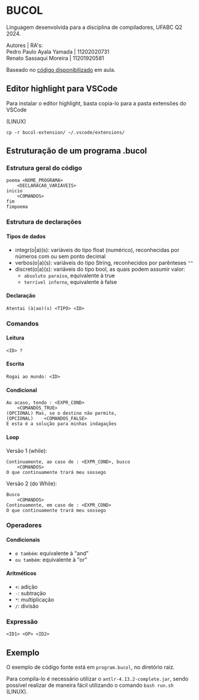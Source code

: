 # BUCOL

Linguagem desenvolvida para a disciplina de compiladores, UFABC Q2 2024.

Autores | RA's: \
Pedro Paulo Ayala Yamada | 11202020731 \
Renato Sassaqui Moreira | 11201920581  

Baseado no [código disponibilizado](https://github.com/professorisidro/SimpleParser/tree/main) em aula.

## Editor highlight para VSCode
Para instalar o editor highlight, basta copia-lo para a pasta extensões do VSCode 

(LINUX)
```
cp -r bucol-extension/ ~/.vscode/extensions/
```

## Estruturação de um programa .bucol

### Estrutura geral do código
```bucol
poema <NOME_PROGRAMA>
    <DECLARACAO_VARIAVEIS>
inicio
    <COMANDOS>
fim
fimpoema
```
### Estrutura de declarações
#### Tipos de dados
* integr(o|a)(s): variáveis do tipo float (numérico), reconhecidas por números com ou sem ponto decimal
* verbos(o|a)(s): variáveis do tipo String, reconhecidos por parênteses `""`
* discret(o|a)(s): variáveis do tipo bool, as quais podem assumir valor:
    * `absoluto paraíso`, equivalente à true
    * `terrível inferno`, equivalente à false

#### Declaração
```
Atentai (à|ao)(s) <TIPO> <ID>
```

### Comandos
#### Leitura
```
<ID> ?
```

#### Escrita
```
Rogai ao mundo: <ID>
```

#### Condicional
```
Ao acaso, tendo : <EXPR_COND>
    <COMANDOS_TRUE>
(OPCIONAL) Mas, se o destino não permite,  
(OPCIONAL)    <COMANDOS_FALSE>             
E esta é a solução para minhas indagações
```

#### Loop
Versão 1 (while):
```
Continuamente, ao caso de : <EXPR_COND>, busco 
    <COMANDOS>
O que continuamente trará meu sossego
```
Versão 2 (do While):
```
Busco 
    <COMANDOS>
Continuamente, em caso de : <EXPR_COND>
O que continuamente trará meu sossego
```

### Operadores
#### Condicionais
* `e também`: equivalente à "and"
* `ou também`: equivalente à "or"

#### Aritméticos
* `+`: adição
* `-`: subtração
* `*`: multiplicação
* `/`: divisão

### Expressão
```
<ID1> <OP> <ID2>
```


## Exemplo

O exemplo de código fonte está em `program.bucol`, no diretório raiz.

Para compila-lo é necessário utilizar o `antlr-4.13.2-complete.jar`, sendo possível realizar de maneira fácil utilizando o comando `bash run.sh` (LINUX).